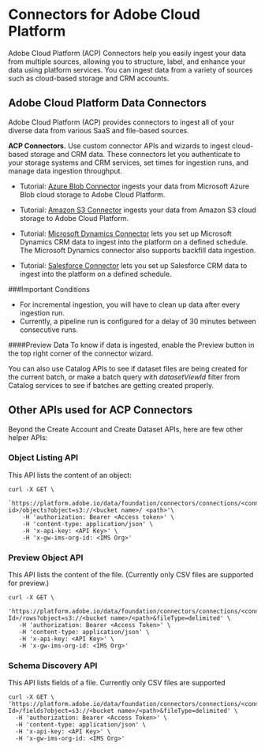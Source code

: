 # Connectors for Adobe Cloud Platform
Adobe Cloud Platform (ACP) Connectors help you easily ingest your data from multiple sources, allowing you to structure, label, and enhance your data using platform services. You can ingest data from a variety of sources such as cloud-based storage and CRM accounts. 


## Adobe Cloud Platform Data Connectors
Adobe Cloud Platform (ACP) provides connectors to ingest all of your diverse data from various SaaS and file-based sources. 


**ACP Connectors.** Use custom connector APIs and wizards to ingest cloud-based storage and CRM data. These connectors let you authenticate to your storage systems and CRM services, set times for ingestion runs, and manage data ingestion throughput.

* Tutorial: [Azure Blob Connector](../../tutorials/creating_a_connector_tutorial/ACP_azure_blob_connector_tutorial.md) ingests your data from Microsoft Azure Blob cloud storage to Adobe Cloud Platform. 


* Tutorial: [Amazon S3 Connector](../../tutorials/creating_a_connector_tutorial/ACP_s3_connector_tutorial.md) ingests your data from Amazon S3 cloud storage to Adobe Cloud Platform.  


* Tutorial: [Microsoft Dynamics Connector](../../tutorials/creating_a_connector_tutorial/ACP_dynamic_connector_tutorial.md) lets you set up Microsoft Dynamics CRM data to ingest into the platform on a defined schedule. The Microsoft Dynamics connector also supports backfill data ingestion.

* Tutorial: [Salesforce Connector](../../tutorials/creating_a_connector_tutorial/ACP_salesforce_connector_tutorial.md) lets you set up Salesforce CRM data to ingest into the platform on a defined schedule.

###Important Conditions
* For incremental ingestion, you will have to clean up data after every ingestion run.
* Currently, a pipeline run is configured for a delay of 30 minutes between consecutive runs. 

####Preview Data
To know if data is ingested, enable the Preview button in the top right corner of the connector wizard. 

You can also use Catalog APIs to see if dataset files are being created for the current batch, or make a batch query with *datasetViewId* filter from Catalog services to see if batches are getting created properly.

## Other APIs used for ACP Connectors
Beyond the Create Account and Create Dataset APIs, here are few other helper APIs:

### Object Listing API 
This API lists the content of an object:
```
curl -X GET \
   `https://platform.adobe.io/data/foundation/connectors/connections/<connection id>/objects?object=s3://<bucket name>/	<path>'\
  	-H 'authorization: Bearer <Access token>' \
  	-H 'content-type: application/json' \
  	-H 'x-api-key: <API Key>' \
  	-H 'x-gw-ims-org-id: <IMS Org>' 
```
### Preview Object API
This API lists the content of the file. (Currently only CSV files are supported for preview.)
```
curl -X GET \
  'https://platform.adobe.io/data/foundation/connectors/connections/<connection Id>/rows?object=s3://<bucket name>/<path>&fileType=delimited' \
   -H 'authorization: Bearer <Access Token>' \
   -H 'content-type: application/json' \
   -H 'x-api-key: <API Key>' \
   -H 'x-gw-ims-org-id: <IMS Org>'
```
### Schema Discovery API
This API lists fields of a file. Currently only CSV files are supported

```
curl -X GET \
'https://platform.adobe.io/data/foundation/connectors/connections/<connection Id>/fields?object=s3://<bucket name>/<path>&fileType=delimited' \
  -H 'authorization: Bearer <Access Token>' \
  -H 'content-type: application/json' \
  -H 'x-api-key: <API Key>' \
  -H 'x-gw-ims-org-id: <IMS Org>'
```

